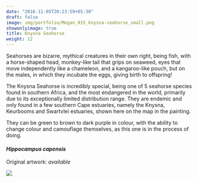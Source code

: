 ```yaml
---
date: "2016-11-05T20:23:59+05:30"
draft: false
image: img/portfolio/Megan_015_knysna-seahorse_small.png
showonlyimage: true
title: Knysna Seahorse
weight: 12
---
```


Seahorses are bizarre, mythical creatures in their own right, being fish, with a horse-shaped head, monkey-like tail that grips on seaweed, eyes that move independently like a chameleon, and a kangaroo-like pouch, but on the males, in which they incubate the eggs, giving birth to offspring! 

<!--more-->

The Knysna Seahorse is incredibly special, being one of 5 seahorse species found in southern Africa, and the most endangered in the world, primarily due to its exceptionally limited distribution range. They are endemic and only found in a few southern Cape estuaries, namely the Knysna, Keurbooms and Swartvlei estuaries, shown here on the map in the painting.

They can be green to brown to dark purple in colour, with the ability to change colour and camouflage themselves, as this one is in the process of doing.

#### *Hippocampus capensis*
Original artwork: *available*

![][1]

[1]: /img/portfolio/Megan_015_knysna-seahorse.png